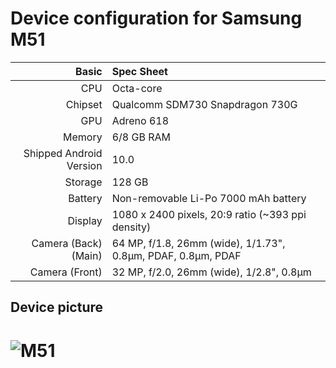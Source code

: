 Device configuration for Samsung M51
=================================================

| Basic                   | Spec Sheet 
| -----------------------:|:------------
| CPU                     | Octa-core
| Chipset                 | Qualcomm SDM730 Snapdragon 730G
| GPU                     | Adreno 618
| Memory                  | 6/8 GB RAM
| Shipped Android Version | 10.0 
| Storage                 | 128 GB
| Battery                 | Non-removable Li-Po 7000 mAh battery
| Display                 | 1080 x 2400 pixels, 20:9 ratio (~393 ppi density)
| Camera (Back)(Main)     | 64 MP, f/1.8, 26mm (wide), 1/1.73", 0.8µm, PDAF, 0.8µm, PDAF
| Camera (Front)          | 32 MP, f/2.0, 26mm (wide), 1/2.8", 0.8µm

## Device picture
![M51](https://fdn2.gsmarena.com/vv/pics/samsung/samsung-galaxy-m51-1.jpg)
=================================================
